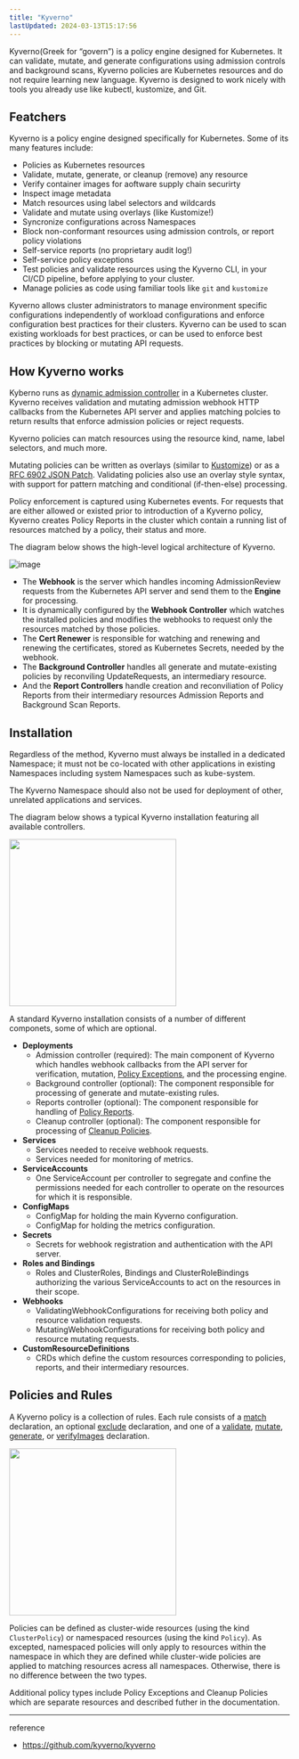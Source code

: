 ```yaml
---
title: "Kyverno"
lastUpdated: 2024-03-13T15:17:56
---
```


Kyverno(Greek for “govern”) is a policy engine designed for Kubernetes. It can validate, mutate, and generate configurations using admission controls and background scans, Kyverno policies are Kubernetes resources and do not require learning new language. Kyverno is designed to work nicely with tools you already use like kubectl, kustomize, and Git.

## Featchers

Kyverno is a policy engine designed specifically for Kubernetes. Some of its many features include:
- Policies as Kubernetes resources
- Validate, mutate, generate, or cleanup (remove) any resource
- Verify container images for aoftware supply chain securirty
- Inspect image metadata
- Match resources using label selectors and wildcards
- Validate and mutate using overlays (like Kustomize!)
- Syncronize configurations across Namespaces
- Block non-conformant resources using admission controls, or report policy violations
- Self-service reports (no proprietary audit log!)
- Self-service policy exceptions
- Test policies and validate resources using the Kyverno CLI, in your CI/CD pipeline, before applying to your cluster.
- Manage policies as code using familiar tools like `git` and `kustomize`

Kyverno allows cluster administrators to manage environment specific configurations independently of workload configurations and enforce configuration best practices for their clusters. Kyverno can be used to scan existing workloads for best practices, or can be used to enforce best practices by blocking or mutating API requests.

## How Kyverno works

Kyberno runs as [dynamic admission controller](https://kubernetes.io/docs/reference/access-authn-authz/extensible-admission-controllers/) in a Kubernetes cluster. Kyverno receives validation and mutating admission webhook HTTP callbacks from the Kubernetes API server and applies matching polcies to return results that enforce admission policies or reject requests.

Kyverno policies can match resources using the resource kind, name, label selectors, and much more.

Mutating policies can be written as overlays (similar to [Kustomize](https://kubernetes.io/docs/tasks/manage-kubernetes-objects/kustomization/#bases-and-overlays)) or as a [RFC 6902 JSON Patch](http://jsonpatch.com/). Validating policies also use an overlay style syntax, with support for pattern matching and conditional (if-then-else) processing.

Policy enforcement is captured using Kubernetes events. For requests that are either allowed or existed prior to introduction of a Kyverno policy, Kyverno creates Policy Reports in the cluster which contain a running list of resources matched by a policy, their status and more.

The diagram below shows the high-level logical architecture of Kyverno.

![image](https://github.com/rlaisqls/rlaisqls/assets/81006587/71b5743e-e7a0-474b-a5c4-6356ad85b3be)

- The **Webhook** is the server which handles incoming AdmissionReview requests from the Kubernetes API server and send them to the **Engine** for processing.
- It is dynamically configured by the **Webhook Controller** which watches the installed policies and modifies the webhooks to request only the resources matched by those policies.
- The **Cert Renewer** is responsible for watching and renewing and renewing the certificates, stored as Kubernetes Secrets, needed by the webhook.
- The **Background Controller** handles all generate and mutate-existing policies by reconviling UpdateRequests, an intermediary resource.
- And the **Report Controllers** handle creation and reconviliation of Policy Reports from their intermediary resources Admission Reports and Background Scan Reports.

## Installation

Regardless of the method, Kyverno must always be installed in a dedicated Namespace; it must not be co-located with other applications in existing Namespaces including system Namespaces such as kube-system.

The Kyverno Namespace should also not be used for deployment of other, unrelated applications and services.

The diagram below shows a typical Kyverno installation featuring all available controllers.

<img height=300px src="https://github.com/rlaisqls/TIL/assets/81006587/81f18fbd-e507-4b85-85aa-89688c3a44b5">

A standard Kyverno installation consists of a number of different componets, some of which are optional.

- **Deployments**
  - Admission controller (required): The main component of Kyverno which handles webhook callbacks from the API server for verification, mutation, [Policy Exceptions](https://kyverno.io/docs/writing-policies/exceptions/), and the processing engine.
  - Background controller (optional): The component responsible for processing of generate and mutate-existing rules.
  - Reports controller (optional): The component responsible for handling of [Policy Reports](https://kyverno.io/docs/policy-reports/).
  - Cleanup controller (optional): The component responsible for processing of [Cleanup Policies](https://kyverno.io/docs/writing-policies/cleanup/).
- **Services**
  - Services needed to receive webhook requests.
  - Services needed for monitoring of metrics.
- **ServiceAccounts**
  - One ServiceAccount per controller to segregate and confine the permissions needed for each controller to operate on the resources for which it is responsible.
- **ConfigMaps**
  - ConfigMap for holding the main Kyverno configuration.
  - ConfigMap for holding the metrics configuration.
- **Secrets**
  - Secrets for webhook registration and authentication with the API server.
- **Roles and Bindings**
  - Roles and ClusterRoles, Bindings and ClusterRoleBindings authorizing the various ServiceAccounts to act on the resources in their scope.
- **Webhooks**
  - ValidatingWebhookConfigurations for receiving both policy and resource validation requests.
  - MutatingWebhookConfigurations for receiving both policy and resource mutating requests.
- **CustomResourceDefinitions**
  - CRDs which define the custom resources corresponding to policies, reports, and their intermediary resources.

## Policies and Rules

A Kyverno policy is a collection of rules. Each rule consists of a [match](https://kyverno.io/docs/writing-policies/match-exclude/) declaration, an optional [exclude](https://kyverno.io/docs/writing-policies/match-exclude/) declaration, and one of a [validate](https://kyverno.io/docs/writing-policies/validate/), [mutate](https://kyverno.io/docs/writing-policies/mutate/), [generate](https://kyverno.io/docs/writing-policies/generate), or [verifyImages](https://kyverno.io/docs/writing-policies/verify-images) declaration. 

<img src="https://github.com/rlaisqls/TIL/assets/81006587/210d145a-0821-490b-89b7-28bfcea3a0a0" height=300px>

Policies can be defined as cluster-wide resources (using the kind `ClusterPolicy`) or namespaced resources (using the kind `Policy`). As excepted, namespaced policies will only apply to resources within the namespace in which they are defined while cluster-wide policies are applied to matching resources acress all namespaces. Otherwise, there is no difference between the two types.

Additional policy types include Policy Exceptions and Cleanup Policies which are separate resources and described futher in the documentation.

---
reference
- https://github.com/kyverno/kyverno